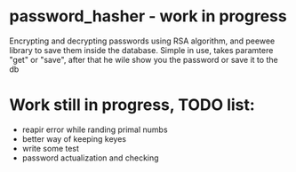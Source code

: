 # password_hasher - work in progress
Encrypting and decrypting passwords using RSA algorithm, and peewee library to save them inside the database.
Simple in use, takes paramtere "get" or "save", after that he wile show you the password or save it to the db
# Work still in progress, TODO list:
- reapir error while randing primal numbs
- better way of keeping keyes
- write some test
- password actualization and checking
